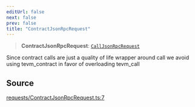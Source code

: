 ```yaml
---
editUrl: false
next: false
prev: false
title: "ContractJsonRpcRequest"
---
```


> **ContractJsonRpcRequest**: [`CallJsonRpcRequest`](/reference/tevm/procedures-types/type-aliases/calljsonrpcrequest/)

Since contract calls are just a quality of life wrapper around call we avoid using tevm_contract
in favor of overloading tevm_call

## Source

[requests/ContractJsonRpcRequest.ts:7](https://github.com/evmts/tevm-monorepo/blob/main/packages/procedures-types/src/requests/ContractJsonRpcRequest.ts#L7)
